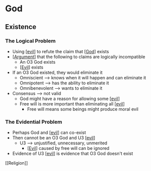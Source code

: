 # God

## Existence

### The Logical Problem

- Using [[evil]] to refute the claim that [[God]] exists
- [[Argument]] that the following to claims are logically incompatible
  - An O3 God exists
  - [[Evil]] exists
- If an O3 God existed, they would eliminate it
  - Omniscient --> knows when it will happen and can eliminate it
  - Omnipotent --> has the ability to eliminate it
  - Omnibenevolent --> wants to eliminate it
- Consensus --> not valid
  - God might have a reason for allowing some [[evil]]
  - Free will is more important than eliminating all [[evil]]
    - Free will means some beings might produce moral evil

### The Evidential Problem

- Perhaps God and [[evil]] can co-exist
- Then cannot be an O3 God and U3 [[evil]]
  - U3 --> unjustified, unnecessary, unmerited
    - [[Evil]] caused by free will can be ignored
- Evidence of U3 [[evil]] is evidence that O3 God doesn't exist

[[Religion]]

[//begin]: # "Autogenerated link references for markdown compatibility"
[evil]: evil "Evil"
[God]: god "God"
[Argument]: argument "Arguments"
[Evil]: evil "Evil"
[evil]: evil "Evil"
[evil]: evil "Evil"
[evil]: evil "Evil"
[evil]: evil "Evil"
[Evil]: evil "Evil"
[evil]: evil "Evil"
[//end]: # "Autogenerated link references"